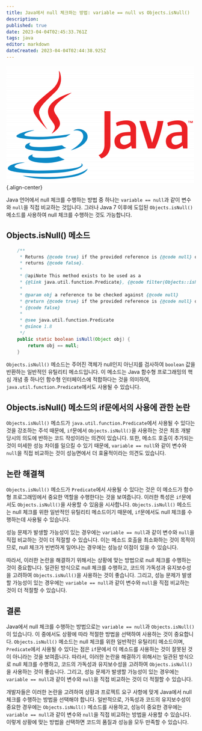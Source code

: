 ```yaml
---
title: Java에서 null 체크하는 방법: variable == null vs Objects.isNull()
description: 
published: true
date: 2023-04-04T02:45:33.761Z
tags: java
editor: markdown
dateCreated: 2023-04-04T02:44:38.925Z
---
```



![java-logo.png](/java-logo.png){.align-center}

Java 언어에서 null 체크를 수행하는 방법 중 하나는 `variable == null`과 같이 변수와 `null`을 직접 비교하는 것입니다. 그러나 Java 7 이후에 도입된 `Objects.isNull()` 메소드를 사용하여 null 체크를 수행하는 것도 가능합니다.

## Objects.isNull() 메소드

```java
    /**
     * Returns {@code true} if the provided reference is {@code null} otherwise
     * returns {@code false}.
     *
     * @apiNote This method exists to be used as a
     * {@link java.util.function.Predicate}, {@code filter(Objects::isNull)}
     *
     * @param obj a reference to be checked against {@code null}
     * @return {@code true} if the provided reference is {@code null} otherwise
     * {@code false}
     *
     * @see java.util.function.Predicate
     * @since 1.8
     */
    public static boolean isNull(Object obj) {
        return obj == null;
    }

```

`Objects.isNull()` 메소드는 주어진 객체가 null인지 아닌지를 검사하여 `boolean` 값을 반환하는 일반적인 유틸리티 메소드입니다. 이 메소드는 Java 함수형 프로그래밍의 핵심 개념 중 하나인 함수형 인터페이스에 적합하다는 것을 의미하여, `java.util.function.Predicate`에서도 사용될 수 있습니다.

## Objects.isNull() 메소드의 if문에서의 사용에 관한 논란

`Objects.isNull()` 메소드가 `java.util.function.Predicate`에서 사용될 수 있다는 것을 강조하는 주석 때문에, `if`문에서 `Objects.isNull()`을 사용하는 것은 최초 개발 당시의 의도에 반하는 코드 작성이라는 의견이 있습니다. 또한, 메소드 호출이 추가되는 것이 미세한 성능 차이를 일으킬 수 있기 때문에, `variable == null`와 같이 변수와 `null`을 직접 비교하는 것이 성능면에서 더 효율적이라는 의견도 있습니다.

## 논란 해결책

`Objects.isNull()` 메소드가 `Predicate`에서 사용될 수 있다는 것은 이 메소드가 함수형 프로그래밍에서 중요한 역할을 수행한다는 것을 보여줍니다. 이러한 특성은 `if`문에서도 `Objects.isNull()`을 사용할 수 있음을 시사합니다. `Objects.isNull()` 메소드는 null 체크를 위한 일반적인 유틸리티 메소드이기 때문에, `if`문에서도 null 체크를 수행하는데 사용될 수 있습니다.

성능 문제가 발생할 가능성이 있는 경우에는 `variable == null`과 같이 변수와 `null`을 직접 비교하는 것이 더 적절할 수 있습니다. 이는 메소드 호출을 최소화하는 것이 목적이므로, null 체크가 빈번하게 일어나는 경우에는 성능상 이점이 있을 수 있습니다.

따라서, 이러한 논란을 해결하기 위해서는 상황에 맞는 방법으로 null 체크를 수행하는 것이 중요합니다. 일관된 방식으로 null 체크를 수행하고, 코드의 가독성과 유지보수성을 고려하여 `Objects.isNull()`을 사용하는 것이 좋습니다. 그리고, 성능 문제가 발생할 가능성이 있는 경우에는 `variable == null`과 같이 변수와 `null`을 직접 비교하는 것이 더 적절할 수 있습니다.

## 결론

Java에서 null 체크를 수행하는 방법으로는 `variable == null`과 `Objects.isNull()`이 있습니다. 이 중에서도 상황에 따라 적절한 방법을 선택하여 사용하는 것이 중요합니다. `Objects.isNull()` 메소드는 null 체크를 위한 일반적인 유틸리티 메소드이며, `Predicate`에서 사용될 수 있다는 점은 `if`문에서 이 메소드를 사용하는 것이 잘못된 것이 아니라는 것을 보여줍니다. 따라서, 이러한 논란을 해결하기 위해서는 일관된 방식으로 null 체크를 수행하고, 코드의 가독성과 유지보수성을 고려하여 `Objects.isNull()`을 사용하는 것이 좋습니다. 그리고, 성능 문제가 발생할 가능성이 있는 경우에는 `variable == null`과 같이 변수와 `null`을 직접 비교하는 것이 더 적절할 수 있습니다.

개발자들은 이러한 논란을 고려하여 상황과 프로젝트 요구 사항에 맞게 Java에서 null 체크를 수행하는 방법을 선택해야 합니다. 일반적으로, 가독성과 코드의 유지보수성이 중요한 경우에는 `Objects.isNull()` 메소드를 사용하고, 성능이 중요한 경우에는 `variable == null`과 같이 변수와 `null`을 직접 비교하는 방법을 사용할 수 있습니다. 이렇게 상황에 맞는 방법을 선택하면 코드의 품질과 성능을 모두 만족할 수 있습니다.

